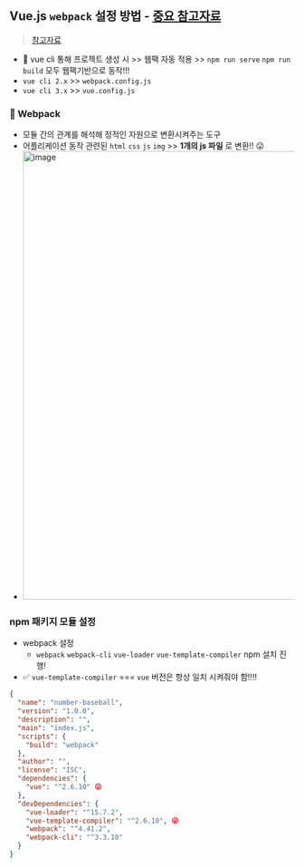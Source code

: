 ## Vue.js `webpack` 설정 방법 - [중요 참고자료](https://happy-jjang-a.tistory.com/124)
> [참고자료](https://jw910911.tistory.com/79)
- 🎉 vue cli 통해 프로젝트 생성 시 >> 웹팩 자동 적용 >> `npm run serve` `npm run build` 모두 웹팩기반으로 동작!!!
- `vue cli 2.x` >> `webpack.config.js` 
- `vue cli 3.x` >> `vue.config.js` 
### 🦁 Webpack
- 모듈 간의 관계를 해석해 정적인 자원으로 변환시켜주는 도구
- 어플리케이션 동작 관련된 `html` `css` `js` `img` >> **1개의 js 파일** 로 변환!! 😛
- <img width="792" alt="image" src="https://user-images.githubusercontent.com/61215550/206890854-c01dedbc-7667-416a-aeaa-f6b1b45e1046.png">



### npm 패키지 모듈 설정
- webpack 설정 
  - `webpack` `webpack-cli` `vue-loader` `vue-template-compiler` npm 설치 진행!
- ✅ `vue-template-compiler` === `vue` 버전은 항상 일치 시켜줘야 함!!!!


```json
{
  "name": "number-baseball",
  "version": "1.0.0",
  "description": "",
  "main": "index.js",
  "scripts": {
    "build": "webpack"
  },
  "author": "",
  "license": "ISC",
  "dependencies": {
    "vue": "^2.6.10" 😛
  },
  "devDependencies": {
    "vue-loader": "^15.7.2",
    "vue-template-compiler": "^2.6.10", 😛
    "webpack": "^4.41.2",
    "webpack-cli": "^3.3.10"
  }
}
```
